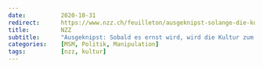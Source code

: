 ```yaml
---
date:          2020-10-31
redirect:      https://www.nzz.ch/feuilleton/ausgeknipst-solange-die-kultur-der-erbauung-und-der-wertschoepfung-dient-darf-sie-spielen-sobald-es-ernst-wird-hat-sie-zu-schweigen-ld.1584227
title:         NZZ
subtitle:      "Ausgeknipst: Sobald es ernst wird, wird die Kultur zum Schweigen gebracht"
categories:    [MSM, Politik, Manipulation]
tags:          [nzz, kultur]
---
```

